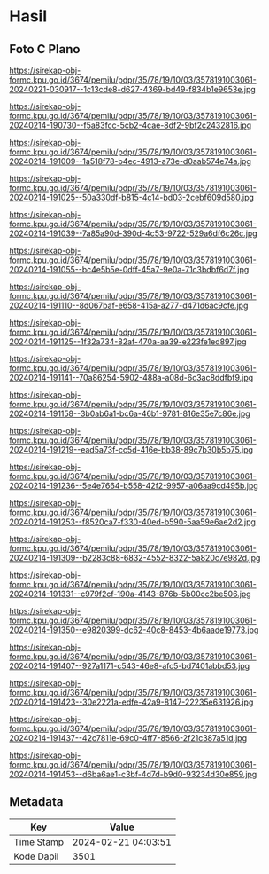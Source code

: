 # Hasil

## Foto C Plano

https://sirekap-obj-formc.kpu.go.id/3674/pemilu/pdpr/35/78/19/10/03/3578191003061-20240221-030917--1c13cde8-d627-4369-bd49-f834b1e9653e.jpg

https://sirekap-obj-formc.kpu.go.id/3674/pemilu/pdpr/35/78/19/10/03/3578191003061-20240214-190730--f5a83fcc-5cb2-4cae-8df2-9bf2c2432816.jpg

https://sirekap-obj-formc.kpu.go.id/3674/pemilu/pdpr/35/78/19/10/03/3578191003061-20240214-191009--1a518f78-b4ec-4913-a73e-d0aab574e74a.jpg

https://sirekap-obj-formc.kpu.go.id/3674/pemilu/pdpr/35/78/19/10/03/3578191003061-20240214-191025--50a330df-b815-4c14-bd03-2cebf609d580.jpg

https://sirekap-obj-formc.kpu.go.id/3674/pemilu/pdpr/35/78/19/10/03/3578191003061-20240214-191039--7a85a90d-390d-4c53-9722-529a6df6c26c.jpg

https://sirekap-obj-formc.kpu.go.id/3674/pemilu/pdpr/35/78/19/10/03/3578191003061-20240214-191055--bc4e5b5e-0dff-45a7-9e0a-71c3bdbf6d7f.jpg

https://sirekap-obj-formc.kpu.go.id/3674/pemilu/pdpr/35/78/19/10/03/3578191003061-20240214-191110--8d067baf-e658-415a-a277-d471d6ac9cfe.jpg

https://sirekap-obj-formc.kpu.go.id/3674/pemilu/pdpr/35/78/19/10/03/3578191003061-20240214-191125--1f32a734-82af-470a-aa39-e223fe1ed897.jpg

https://sirekap-obj-formc.kpu.go.id/3674/pemilu/pdpr/35/78/19/10/03/3578191003061-20240214-191141--70a86254-5902-488a-a08d-6c3ac8ddfbf9.jpg

https://sirekap-obj-formc.kpu.go.id/3674/pemilu/pdpr/35/78/19/10/03/3578191003061-20240214-191158--3b0ab6a1-bc6a-46b1-9781-816e35e7c86e.jpg

https://sirekap-obj-formc.kpu.go.id/3674/pemilu/pdpr/35/78/19/10/03/3578191003061-20240214-191219--ead5a73f-cc5d-416e-bb38-89c7b30b5b75.jpg

https://sirekap-obj-formc.kpu.go.id/3674/pemilu/pdpr/35/78/19/10/03/3578191003061-20240214-191236--5e4e7664-b558-42f2-9957-a06aa9cd495b.jpg

https://sirekap-obj-formc.kpu.go.id/3674/pemilu/pdpr/35/78/19/10/03/3578191003061-20240214-191253--f8520ca7-f330-40ed-b590-5aa59e6ae2d2.jpg

https://sirekap-obj-formc.kpu.go.id/3674/pemilu/pdpr/35/78/19/10/03/3578191003061-20240214-191309--b2283c88-6832-4552-8322-5a820c7e982d.jpg

https://sirekap-obj-formc.kpu.go.id/3674/pemilu/pdpr/35/78/19/10/03/3578191003061-20240214-191331--c979f2cf-190a-4143-876b-5b00cc2be506.jpg

https://sirekap-obj-formc.kpu.go.id/3674/pemilu/pdpr/35/78/19/10/03/3578191003061-20240214-191350--e9820399-dc62-40c8-8453-4b6aade19773.jpg

https://sirekap-obj-formc.kpu.go.id/3674/pemilu/pdpr/35/78/19/10/03/3578191003061-20240214-191407--927a1171-c543-46e8-afc5-bd7401abbd53.jpg

https://sirekap-obj-formc.kpu.go.id/3674/pemilu/pdpr/35/78/19/10/03/3578191003061-20240214-191423--30e2221a-edfe-42a9-8147-22235e631926.jpg

https://sirekap-obj-formc.kpu.go.id/3674/pemilu/pdpr/35/78/19/10/03/3578191003061-20240214-191437--42c7811e-69c0-4ff7-8566-2f21c387a51d.jpg

https://sirekap-obj-formc.kpu.go.id/3674/pemilu/pdpr/35/78/19/10/03/3578191003061-20240214-191453--d6ba6ae1-c3bf-4d7d-b9d0-93234d30e859.jpg


## Metadata

| Key        | Value               |
| ---------- | ------------------- |
| Time Stamp | 2024-02-21 04:03:51 |
| Kode Dapil | 3501                |



